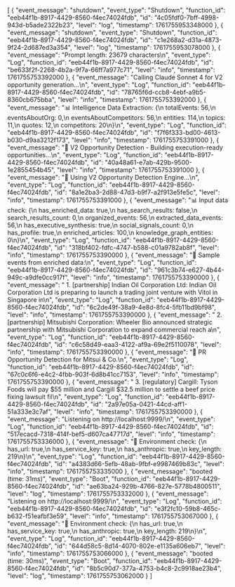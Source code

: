 [
{
"event_message": "shutdown",
"event_type": "Shutdown",
"function_id": "eeb44f1b-8917-4429-8560-f4ec74024fdb",
"id": "4c05fdf0-7bff-4998-943d-b5ade2322b23",
"level": "log",
"timestamp": 1761755953348000
},
{
"event_message": "shutdown",
"event_type": "Shutdown",
"function_id": "eeb44f1b-8917-4429-8560-f4ec74024fdb",
"id": "c1e268a2-d31a-4873-9f24-2d687ed3a354",
"level": "log",
"timestamp": 1761755953078000
},
{
"event_message": "Prompt length: 23679 characters\n",
"event_type": "Log",
"function_id": "eeb44f1b-8917-4429-8560-f4ec74024fdb",
"id": "be633f2f-2268-4b2a-9f7a-66ff7a977c71",
"level": "info",
"timestamp": 1761755753392000
},
{
"event_message": "Calling Claude Sonnet 4 for V2 opportunity generation...\n",
"event_type": "Log",
"function_id": "eeb44f1b-8917-4429-8560-f4ec74024fdb",
"id": "78765f6d-ccb8-4ebf-a9b5-8360cb675bba",
"level": "info",
"timestamp": 1761755753392000
},
{
"event_message": "📊 Intelligence Data Extraction: {\n totalEvents: 56,\n eventsAboutOrg: 0,\n eventsAboutCompetitors: 56,\n entities: 114,\n topics: 11,\n quotes: 12,\n competitors: 20\n}\n",
"event_type": "Log",
"function_id": "eeb44f1b-8917-4429-8560-f4ec74024fdb",
"id": "f7f6f333-bd00-4613-b030-d9aa3212f173",
"level": "info",
"timestamp": 1761755753391000
},
{
"event_message": "🚀 V2 Opportunity Detection - Building execution-ready opportunities...\n",
"event_type": "Log",
"function_id": "eeb44f1b-8917-4429-8560-f4ec74024fdb",
"id": "40a48a61-e7ab-429b-9500-1e2855454b45",
"level": "info",
"timestamp": 1761755753391000
},
{
"event_message": "🎯 Using V2 Opportunity Detection Engine...\n",
"event_type": "Log",
"function_id": "eeb44f1b-8917-4429-8560-f4ec74024fdb",
"id": "8a1e2ba3-2d88-47d3-b9f7-a2f913e5fe5c",
"level": "info",
"timestamp": 1761755753391000
},
{
"event_message": "📊 Input data check: {\n has_enriched_data: true,\n has_search_results: false,\n search_results_count: 0,\n organized_events: 56,\n extracted_data_events: 56,\n has_executive_synthesis: true,\n social_signals_count: 0,\n has_profile: true,\n enriched_articles: 100,\n knowledge_graph_entities: 0\n}\n",
"event_type": "Log",
"function_id": "eeb44f1b-8917-4429-8560-f4ec74024fdb",
"id": "318bf402-fdfc-4747-b588-c01a9782ab8f",
"level": "info",
"timestamp": 1761755753390000
},
{
"event_message": "📌 Sample events from enriched data:\n",
"event_type": "Log",
"function_id": "eeb44f1b-8917-4429-8560-f4ec74024fdb",
"id": "961c3b74-e627-4b44-949c-a9dfe0cc917f",
"level": "info",
"timestamp": 1761755753390000
},
{
"event_message": " 1. [partnership] Indian Oil Corporation Ltd: Indian Oil Corporation Ltd is preparing to launch a trading joint venture with Vitol in Singapore in\n",
"event_type": "Log",
"function_id": "eeb44f1b-8917-4429-8560-f4ec74024fdb",
"id": "6c2de49f-38a9-4e8d-8fc4-5fb11bd9bf98",
"level": "info",
"timestamp": 1761755753390000
},
{
"event_message": " 2. [partnership] Mitsubishi Corporation: Wheeler Bio announced strategic partnership with Mitsubishi Corporation to expand commercial reach a\n",
"event_type": "Log",
"function_id": "eeb44f1b-8917-4429-8560-f4ec74024fdb",
"id": "c6c58d49-eaa3-4122-af9a-69e2f5110078",
"level": "info",
"timestamp": 1761755753390000
},
{
"event_message": "🎯 PR Opportunity Detection for Mitsui & Co.\n",
"event_type": "Log",
"function_id": "eeb44f1b-8917-4429-8560-f4ec74024fdb",
"id": "67c0c6f6-e4c2-4fbb-903f-6d8b41cc7153",
"level": "info",
"timestamp": 1761755753390000
},
{
"event_message": " 3. [regulatory] Cargill: Tyson Foods will pay $55 million and Cargill $32.5 million to settle a beef price fixing lawsuit fil\n",
"event_type": "Log",
"function_id": "eeb44f1b-8917-4429-8560-f4ec74024fdb",
"id": "2a97e05a-0421-44cd-aff1-51a333e3c7af",
"level": "info",
"timestamp": 1761755753390000
},
{
"event_message": "Listening on http://localhost:9999/\n",
"event_type": "Log",
"function_id": "eeb44f1b-8917-4429-8560-f4ec74024fdb",
"id": "517ecacd-7318-414f-bef5-d607ca47717d",
"level": "info",
"timestamp": 1761755753336000
},
{
"event_message": "🔑 Environment check: {\n has_url: true,\n has_service_key: true,\n has_anthropic: true,\n key_length: 219\n}\n",
"event_type": "Log",
"function_id": "eeb44f1b-8917-4429-8560-f4ec74024fdb",
"id": "a4383d66-5efb-48ab-9fbf-e9987469b83c",
"level": "info",
"timestamp": 1761755753335000
},
{
"event_message": "booted (time: 31ms)",
"event_type": "Boot",
"function_id": "eeb44f1b-8917-4429-8560-f4ec74024fdb",
"id": "ae63ba24-929b-4766-827e-5778b4800511",
"level": "log",
"timestamp": 1761755753332000
},
{
"event_message": "Listening on http://localhost:9999/\n",
"event_type": "Log",
"function_id": "eeb44f1b-8917-4429-8560-f4ec74024fdb",
"id": "e3f2fc10-59b8-465c-b632-f51eafbf3e59",
"level": "info",
"timestamp": 1761755753067000
},
{
"event_message": "🔑 Environment check: {\n has_url: true,\n has_service_key: true,\n has_anthropic: true,\n key_length: 219\n}\n",
"event_type": "Log",
"function_id": "eeb44f1b-8917-4429-8560-f4ec74024fdb",
"id": "644d58c5-8d14-4070-802e-e1135a606eb7",
"level": "info",
"timestamp": 1761755753066000
},
{
"event_message": "booted (time: 30ms)",
"event_type": "Boot",
"function_id": "eeb44f1b-8917-4429-8560-f4ec74024fdb",
"id": "8b5c90d7-377a-4753-b4c8-2c9918ae23b4",
"level": "log",
"timestamp": 1761755753062000
}
]
